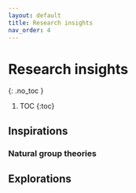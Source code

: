 ```yaml
---
layout: default
title: Research insights
nav_order: 4
---
```


# Research insights
{: .no_toc }

1. TOC
{:toc}

## Inspirations
### Natural group theories
### 
## Explorations
